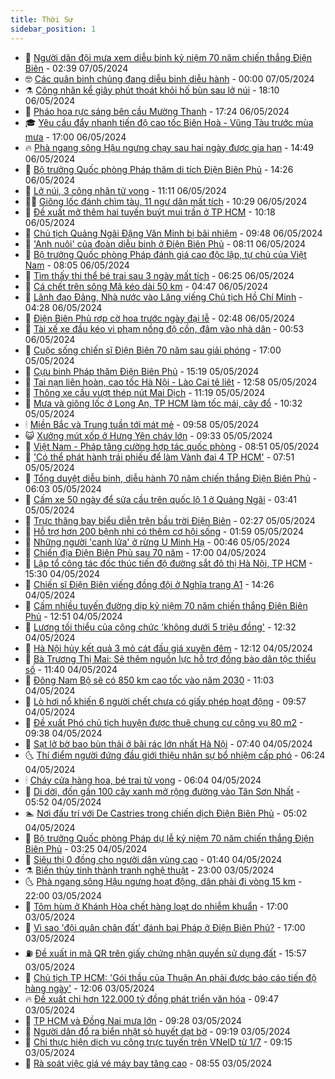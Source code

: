```yaml
---
title: Thời Sự
sidebar_position: 1
---
```


<!-- vnexpress-thoi-su:START -->
- 🦒 [Người dân đội mưa xem diễu binh kỷ niệm 70 năm chiến thắng Điện Biên](https://vnexpress.net/nguoi-dan-doi-mua-xem-dieu-binh-ky-niem-70-nam-chien-thang-dien-bien-4742913.html) - 02:39 07/05/2024
- 🤓 [Các quân binh chủng đang diễu binh diễu hành](https://vnexpress.net/truc-tiep-dieu-binh-dieu-hanh-ky-niem-70-nam-chien-thang-dien-bien-phu-4742623.html) - 00:00 07/05/2024
- ⚗️ [Công nhân kể giây phút thoát khỏi hố bùn sau lở núi](https://vnexpress.net/cong-nhan-ke-giay-phut-thoat-khoi-ho-bun-sau-lo-nui-4742801.html) - 18:10 06/05/2024
- 🌊 [Pháo hoa rực sáng bên cầu Mường Thanh](https://vnexpress.net/phao-hoa-ruc-sang-ben-cau-muong-thanh-4742800.html) - 17:24 06/05/2024
- 🎓 [Yêu cầu đẩy nhanh tiến độ cao tốc Biên Hoà - Vũng Tàu trước mùa mưa](https://vnexpress.net/yeu-cau-day-nhanh-tien-do-cao-toc-bien-hoa-vung-tau-truoc-mua-mua-4742764.html) - 17:00 06/05/2024
- 🔥 [Phà ngang sông Hậu ngưng chạy sau hai ngày được gia hạn](https://vnexpress.net/pha-ngang-song-hau-ngung-chay-sau-hai-ngay-duoc-gia-han-4742760.html) - 14:49 06/05/2024
- 🦏 [Bộ trưởng Quốc phòng Pháp thăm di tích Điện Biên Phủ](https://vnexpress.net/bo-truong-quoc-phong-phap-tham-di-tich-dien-bien-phu-4742769.html) - 14:26 06/05/2024
- 👺 [Lở núi, 3 công nhân tử vong](https://vnexpress.net/lo-nui-3-cong-nhan-tu-vong-4742739.html) - 11:11 06/05/2024
- 🧑‍🏫 [Giông lốc đánh chìm tàu, 11 ngư dân mất tích](https://vnexpress.net/giong-loc-danh-chim-tau-11-ngu-dan-mat-tich-4742701.html) - 10:29 06/05/2024
- 🚦 [Đề xuất mở thêm hai tuyến buýt mui trần ở TP HCM](https://vnexpress.net/de-xuat-mo-them-hai-tuyen-buyt-mui-tran-o-tp-hcm-4742724.html) - 10:18 06/05/2024
- 🎉 [Chủ tịch Quảng Ngãi Đặng Văn Minh bị bãi nhiệm](https://vnexpress.net/chu-tich-quang-ngai-dang-van-minh-bi-bai-nhiem-4742696.html) - 09:48 06/05/2024
- 🦒 [&#39;Anh nuôi&#39; của đoàn diễu binh ở Điện Biên Phủ](https://vnexpress.net/anh-nuoi-cua-doan-dieu-binh-o-dien-bien-phu-4742597.html) - 08:11 06/05/2024
- 🤗 [Bộ trưởng Quốc phòng Pháp đánh giá cao độc lập, tự chủ của Việt Nam](https://vnexpress.net/bo-truong-quoc-phong-phap-danh-gia-cao-doc-lap-tu-chu-cua-viet-nam-4742582.html) - 08:05 06/05/2024
- 💼 [Tìm thấy thi thể bé trai sau 3 ngày mất tích](https://vnexpress.net/tim-thay-thi-the-be-trai-sau-3-ngay-mat-tich-4742575.html) - 06:25 06/05/2024
- 🤩 [Cá chết trên sông Mã kéo dài 50 km](https://vnexpress.net/ca-chet-tren-song-ma-keo-dai-50-km-4742484.html) - 04:47 06/05/2024
- 🤡 [Lãnh đạo Đảng, Nhà nước vào Lăng viếng Chủ tịch Hồ Chí Minh](https://vnexpress.net/lanh-dao-dang-nha-nuoc-vao-lang-vieng-chu-tich-ho-chi-minh-4742500.html) - 04:28 06/05/2024
- 💯 [Điện Biên Phủ rợp cờ hoa trước ngày đại lễ](https://vnexpress.net/dien-bien-phu-rop-co-hoa-truoc-ngay-dai-le-4742289.html) - 02:48 06/05/2024
- 👺 [Tài xế xe đầu kéo vi phạm nồng độ cồn, đâm vào nhà dân](https://vnexpress.net/tai-xe-xe-dau-keo-vi-pham-nong-do-con-dam-vao-nha-dan-4742375.html) - 00:53 06/05/2024
- 🌮 [Cuộc sống chiến sĩ Điện Biên 70 năm sau giải phóng](https://vnexpress.net/cuoc-song-chien-si-dien-bien-70-nam-sau-giai-phong-4738707.html) - 17:00 05/05/2024
- 🥸 [Cựu binh Pháp thăm Điện Biên Phủ](https://vnexpress.net/cuu-binh-phap-tham-dien-bien-phu-4742296.html) - 15:19 05/05/2024
- 🐻 [Tai nạn liên hoàn, cao tốc Hà Nội - Lào Cai tê liệt](https://vnexpress.net/tai-nan-lien-hoan-cao-toc-ha-noi-lao-cai-te-liet-4742297.html) - 12:58 05/05/2024
- 👀 [Thông xe cầu vượt thép nút Mai Dịch](https://vnexpress.net/thong-xe-cau-vuot-thep-nut-mai-dich-4742019.html) - 11:19 05/05/2024
- 🤔 [Mưa và giông lốc ở Long An, TP HCM làm tốc mái, cây đổ](https://vnexpress.net/mua-va-giong-loc-o-long-an-tp-hcm-lam-toc-mai-cay-do-4742272.html) - 10:32 05/05/2024
- 🕯 [Miền Bắc và Trung tuần tới mát mẻ](https://vnexpress.net/mien-bac-va-trung-tuan-toi-mat-me-4742259.html) - 09:58 05/05/2024
- 😺 [Xưởng mút xốp ở Hưng Yên cháy lớn](https://vnexpress.net/xuong-mut-xop-o-hung-yen-chay-lon-4742266.html) - 09:33 05/05/2024
- 🦆 [Việt Nam - Pháp tăng cường hợp tác quốc phòng](https://vnexpress.net/viet-nam-phap-tang-cuong-hop-tac-quoc-phong-4742258.html) - 08:51 05/05/2024
- 🧰 [&#39;Có thể phát hành trái phiếu để làm Vành đai 4 TP HCM&#39;](https://vnexpress.net/co-the-phat-hanh-trai-phieu-de-lam-vanh-dai-4-tp-hcm-4742242.html) - 07:51 05/05/2024
- 🦍 [Tổng duyệt diễu binh, diễu hành 70 năm chiến thắng Điện Biên Phủ](https://vnexpress.net/tong-duyet-dieu-binh-dieu-hanh-70-nam-chien-thang-dien-bien-phu-4742230.html) - 06:03 05/05/2024
- 🧰 [Cấm xe 50 ngày để sửa cầu trên quốc lộ 1 ở Quảng Ngãi](https://vnexpress.net/cam-xe-50-ngay-de-sua-cau-tren-quoc-lo-1-o-quang-ngai-4742172.html) - 03:41 05/05/2024
- 💃 [Trực thăng bay biểu diễn trên bầu trời Điện Biên](https://vnexpress.net/truc-thang-bay-bieu-dien-tren-bau-troi-dien-bien-4742000.html) - 02:27 05/05/2024
- 🧰 [Hỗ trợ hơn 200 bệnh nhi có thêm cơ hội sống](https://vnexpress.net/ho-tro-hon-200-benh-nhi-co-them-co-hoi-song-4742115.html) - 01:59 05/05/2024
- 🚀 [Những người &#39;canh lửa&#39; ở rừng U Minh Hạ](https://vnexpress.net/nguoi-giu-rung-u-minh-ha-4733499.html) - 00:46 05/05/2024
- 🎊 [Chiến địa Điện Biên Phủ sau 70 năm](https://vnexpress.net/chien-dia-dien-bien-phu-sau-70-nam-4736615.html) - 17:00 04/05/2024
- 🤭 [Lập tổ công tác đốc thúc tiến độ đường sắt đô thị Hà Nội, TP HCM](https://vnexpress.net/lap-to-cong-tac-doc-thuc-tien-do-duong-sat-do-thi-ha-noi-tp-hcm-4742102.html) - 15:30 04/05/2024
- 🤗 [Chiến sĩ Điện Biên viếng đồng đội ở Nghĩa trang A1](https://vnexpress.net/chien-si-dien-bien-vieng-dong-doi-o-nghia-trang-a1-4742082.html) - 14:26 04/05/2024
- 🌈 [Cấm nhiều tuyến đường dịp kỷ niệm 70 năm chiến thắng Điện Biên Phủ](https://vnexpress.net/cam-nhieu-tuyen-duong-dip-ky-niem-70-nam-chien-thang-dien-bien-phu-4742084.html) - 12:51 04/05/2024
- 🦣 [Lương tối thiểu của công chức &#39;không dưới 5 triệu đồng&#39;](https://vnexpress.net/luong-toi-thieu-cua-cong-chuc-khong-duoi-5-trieu-dong-4742047.html) - 12:32 04/05/2024
- 🎡 [Hà Nội hủy kết quả 3 mỏ cát đấu giá xuyên đêm](https://vnexpress.net/ha-noi-huy-ket-qua-3-mo-cat-dau-gia-xuyen-dem-4742071.html) - 12:12 04/05/2024
- 🦏 [Bà Trương Thị Mai: Sẽ thêm nguồn lực hỗ trợ đồng bào dân tộc thiểu số](https://vnexpress.net/ba-truong-thi-mai-se-them-nguon-luc-ho-tro-dong-bao-dan-toc-thieu-so-4742074.html) - 11:40 04/05/2024
- 🎊 [Đông Nam Bộ sẽ có 850 km cao tốc vào năm 2030](https://vnexpress.net/dong-nam-bo-se-co-850-km-cao-toc-vao-nam-2030-4742067.html) - 11:03 04/05/2024
- 🫶 [Lò hơi nổ khiến 6 người chết chưa có giấy phép hoạt động](https://vnexpress.net/lo-hoi-no-khien-6-nguoi-chet-chua-co-giay-phep-hoat-dong-4742038.html) - 09:57 04/05/2024
- 🤔 [Đề xuất Phó chủ tịch huyện được thuê chung cư công vụ 80 m2](https://vnexpress.net/de-xuat-pho-chu-tich-huyen-duoc-thue-chung-cu-cong-vu-80-m2-4741772.html) - 09:38 04/05/2024
- 🤠 [Sạt lở bờ bao bùn thải ở bãi rác lớn nhất Hà Nội](https://vnexpress.net/sat-lo-bo-bao-bun-thai-o-bai-rac-lon-nhat-ha-noi-4741992.html) - 07:40 04/05/2024
- 🌜 [Thí điểm người đứng đầu giới thiệu nhân sự bổ nhiệm cấp phó](https://vnexpress.net/thi-diem-nguoi-dung-dau-gioi-thieu-nhan-su-bo-nhiem-cap-pho-4741976.html) - 06:24 04/05/2024
- 🕯 [Cháy cửa hàng hoa, bé trai tử vong](https://vnexpress.net/chay-cua-hang-hoa-be-trai-tu-vong-4741948.html) - 06:04 04/05/2024
- 🤔 [Di dời, đốn gần 100 cây xanh mở rộng đường vào Tân Sơn Nhất](https://vnexpress.net/di-doi-don-gan-100-cay-xanh-mo-rong-duong-vao-tan-son-nhat-4741979.html) - 05:52 04/05/2024
- 🏊 [Nơi đấu trí với De Castries trong chiến dịch Điện Biên Phủ](https://vnexpress.net/noi-dau-tri-voi-de-castries-trong-chien-dich-dien-bien-phu-4736329.html) - 05:02 04/05/2024
- 🌮 [Bộ trưởng Quốc phòng Pháp dự lễ kỷ niệm 70 năm chiến thắng Điện Biên Phủ](https://vnexpress.net/bo-truong-quoc-phong-phap-du-le-ky-niem-70-nam-chien-thang-dien-bien-phu-4741889.html) - 03:25 04/05/2024
- 🫣 [Siêu thị 0 đồng cho người dân vùng cao](https://vnexpress.net/sieu-thi-0-dong-cho-nguoi-dan-vung-cao-4741782.html) - 01:40 04/05/2024
- ⚗️ [Biến thủy tinh thành tranh nghệ thuật](https://vnexpress.net/bien-thuy-tinh-thanh-tranh-nghe-thuat-4741741.html) - 23:00 03/05/2024
- 🌜 [Phà ngang sông Hậu ngưng hoạt động, dân phải đi vòng 15 km](https://vnexpress.net/pha-ngang-song-hau-ngung-hoat-dong-dan-phai-di-vong-15-km-4741634.html) - 22:00 03/05/2024
- 🌁 [Tôm hùm ở Khánh Hòa chết hàng loạt do nhiễm khuẩn](https://vnexpress.net/tom-hum-o-khanh-hoa-chet-hang-loat-do-nhiem-khuan-4741760.html) - 17:00 03/05/2024
- 🐲 [Vì sao &#39;đội quân chân đất&#39; đánh bại Pháp ở Điện Biên Phủ?](https://vnexpress.net/vi-sao-doi-quan-chan-dat-danh-bai-phap-o-dien-bien-phu-4730385.html) - 17:00 03/05/2024
- ⛽️ [Đề xuất in mã QR trên giấy chứng nhận quyền sử dụng đất](https://vnexpress.net/de-xuat-in-ma-qr-tren-giay-chung-nhan-quyen-su-dung-dat-4741781.html) - 15:57 03/05/2024
- 🗽 [Chủ tịch TP HCM: &#39;Gói thầu của Thuận An phải được báo cáo tiến độ hàng ngày&#39;](https://vnexpress.net/chu-tich-tp-hcm-goi-thau-cua-thuan-an-phai-duoc-bao-cao-tien-do-hang-ngay-4741747.html) - 12:06 03/05/2024
- 🔥 [Đề xuất chi hơn 122.000 tỷ đồng phát triển văn hóa](https://vnexpress.net/de-xuat-chi-hon-122-000-ty-dong-phat-trien-van-hoa-4741569.html) - 09:47 03/05/2024
- 💯 [TP HCM và Đồng Nai mưa lớn](https://vnexpress.net/tp-hcm-va-dong-nai-mua-lon-4741694.html) - 09:28 03/05/2024
- 🦆 [Người dân đổ ra biển nhặt sò huyết dạt bờ](https://vnexpress.net/nguoi-dan-do-ra-bien-nhat-so-huyet-dat-bo-4741664.html) - 09:19 03/05/2024
- 🫣 [Chỉ thực hiện dịch vụ công trực tuyến trên VNeID từ 1/7](https://vnexpress.net/chi-thuc-hien-dich-vu-cong-truc-tuyen-tren-vneid-tu-1-7-4741599.html) - 09:15 03/05/2024
- 🤡 [Rà soát việc giá vé máy bay tăng cao](https://vnexpress.net/ra-soat-viec-gia-ve-may-bay-tang-cao-4741627.html) - 08:55 03/05/2024<!-- vnexpress-thoi-su:END -->